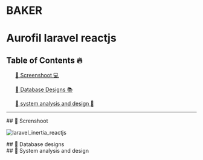 # BAKER

# Aurofil laravel reactjs

## Table of Contents 🔥

<div class="">
<ol>
<a href="#screenshoot">💠 Screenshoot 💻</a>
</ol>

<ol>
<a href="#database">💠 Database Designs 📚</a>
</ol>

<ol>
<a href="#analysis">💠 system analysis and design 📂</a>
</ol>
</div>

<hr>

<div class="" id="screenshoot">
## 💠 Screnshoot

![laravel_inertia_reactjs](https://user-images.githubusercontent.com/116990574/232313312-894165d5-e76f-4983-989e-06c1aca4c945.png)


</div>

<div class="" id="database">
## 💠 Database designs

</div>

<div class="" id="analysis">
## 💠 System analysis and design

</div>






